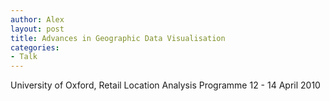 ```yaml
---
author: Alex
layout: post
title: Advances in Geographic Data Visualisation
categories:
- Talk
---
```


<script async class="speakerdeck-embed" data-id="b5da7cd055c50131f5a216d711fa33ae" data-ratio="1.41436464088398" src="//speakerdeck.com/assets/embed.js"></script>

University of Oxford, Retail Location Analysis Programme 12 - 14 April 2010






